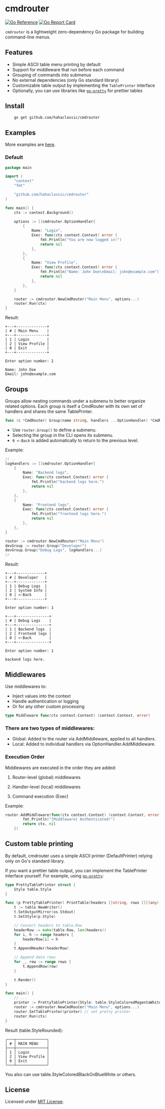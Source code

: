 # cmdrouter

[![Go Reference](https://pkg.go.dev/badge/github.com/hahaclassic/cmdrouter.svg)](https://pkg.go.dev/github.com/hahaclassic/cmdrouter)
[![Go Report Card](https://goreportcard.com/badge/github.com/hahaclassic/cmdrouter)](https://goreportcard.com/report/github.com/hahaclassic/cmdrouter)

<!-- [![Build Status](https://github.com/hahaclassic/go-pretty/actions/workflows/ci.yml/badge.svg?branch=main)](https://github.com/hahaclassic/go-pretty/actions?query=workflow%3ACI+event%3Apush+branch%3Amain)
[![Coverage Status](https://coveralls.io/repos/github/hahaclassic/go-pretty/badge.svg?branch=main)](https://coveralls.io/github/hahaclassic/go-pretty?branch=main) -->

`cmdrouter` is a lightweight zero-dependency Go package for building command-line menus.

## Features

- Simple ASCII table menu printing by default
- Support for middleware that run before each command
- Grouping of commands into submenus
- No external dependencies (only Go standard library)
- Customizable table output by implementing the `TablePrinter` interface
- Optionally, you can use libraries like [`go-pretty`](https://github.com/jedib0t/go-pretty) for prettier tables

## Install

```bash
    go get github.com/hahaclassic/cmdrouter
```

## Examples

More examples are [here](/examples/).

### Default

```go
package main

import (
    "context"
    "fmt"

    "github.com/hahaclassic/cmdrouter"
)

func main() {
    ctx := context.Background()

    options := []cmdrouter.OptionHandler{
        {
            Name: "Login",
            Exec: func(ctx context.Context) error {
                fmt.Println("You are now logged in!")
                return nil
            },
        },
        {
            Name: "View Profile",
            Exec: func(ctx context.Context) error {
                fmt.Println("Name: John Doe\nEmail: john@example.com")
                return nil
            },
        },
    }

    router := cmdrouter.NewCmdRouter("Main Menu", options...)
    router.Run(ctx)
}
```

Result:
```
+---+--------------+
| # | Main Menu    |
+---+--------------+
| 1 | Login        |
| 2 | View Profile |
| 0 | Exit         |
+---+--------------+

Enter option number: 2

Name: John Doe
Email: john@example.com
```

## Groups

Groups allow nesting commands under a submenu to better organize related options.
Each group is itself a CmdRouter with its own set of handlers and shares the same TablePrinter.

```go
func (c *CmdRouter) Group(name string, handlers ...OptionHandler) *CmdRouter
```

- Use ```router.Group()``` to define a submenu.
- Selecting the group in the CLI opens its submenu.
- `0 <-Back` is added automatically to return to the previous level.

Example:

```go
// ..
logHandlers := []cmdrouter.OptionHandler{
    {
        Name: "Backend logs",
        Exec: func(ctx context.Context) error {
            fmt.Println("backend logs here.")
            return nil
        },
    },
    {
        Name: "Frontend logs",
        Exec: func(ctx context.Context) error {
            fmt.Println("frontend logs here.")
            return nil
        },
    },
}

router := cmdrouter.NewCmdRouter("Main Menu")
devGroup := router.Group("Developer")
devGroup.Group("Debug Logs", logHandlers...)
//
```

Result:
```
+---+-------------+
| # | Developer   |
+---+-------------+
| 1 | Debug Logs  |
| 2 | System Info |
| 0 | <-Back      |
+---+-------------+

Enter option number: 1

+---+---------------+
| # | Debug Logs    |
+---+---------------+
| 1 | Backend logs  |
| 2 | Frontend logs |
| 0 | <-Back        |
+---+---------------+

Enter option number: 1

backend logs here.
```

## Middlewares

Use middlewares to:
- Inject values into the context
- Handle authentication or logging
- Or for any other custom processing

```go
type Middleware func(ctx context.Context) (context.Context, error)
```

### There are two types of middlewares:
- Global: Added to the router via AddMiddleware, applied to all handlers.
- Local: Added to individual handlers via OptionHandler.AddMiddleware.

### Execution Order
Middlewares are executed in the order they are added:

1. Router-level (global) middlewares

2. Handler-level (local) middlewares

3. Command execution (Exec)

Example:
```go
router.AddMiddleware(func(ctx context.Context) (context.Context, error) {
		fmt.Println("[Middleware] Authenticated!")
		return ctx, nil
	})
```

## Custom table printing

By default, cmdrouter uses a simple ASCII printer (DefaultPrinter) relying only on Go's standard library.

If you want a prettier table output, you can implement the TablePrinter interface yourself. For example, using [`go-pretty`](https://github.com/jedib0t/go-pretty):

```go
type PrettyTablePrinter struct {
	Style table.Style
}

func (p PrettyTablePrinter) PrintTable(headers []string, rows [][]any) {
	t := table.NewWriter()
	t.SetOutputMirror(os.Stdout)
	t.SetStyle(p.Style)

	// Convert headers to table.Row
	headerRow := make(table.Row, len(headers))
	for i, h := range headers {
		headerRow[i] = h
	}
	t.AppendHeader(headerRow)

	// Append data rows
	for _, row := range rows {
		t.AppendRow(row)
	}

	t.Render()
}

func main() {
    // ...
    printer := PrettyTablePrinter{Style: table.StyleColoredMagentaWhiteOnBlack}
	router := cmdrouter.NewCmdRouter("Main Menu", options...)
    router.SetTablePrinter(printer) // set pretty printer
    router.Run(ctx)
}
```

Result (table.StyleRounded):
```
╭───┬──────────────╮
│ # │ MAIN MENU    │
├───┼──────────────┤
│ 1 │ Login        │
│ 2 │ View Profile │
│ 0 │ Exit         │
╰───┴──────────────╯
```

You also can use table.StyleColoredBlackOnBlueWhite or others.

## License

Licensed under [MIT License](./LICENSE).